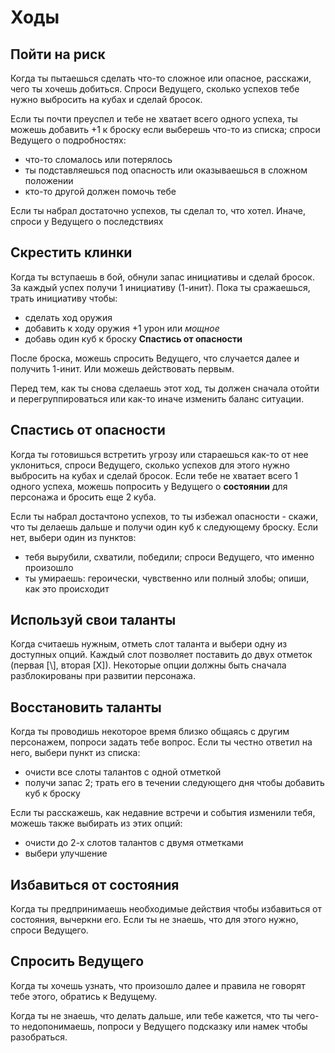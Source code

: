 # Ходы

## Пойти на риск

Когда ты пытаешься сделать что-то сложное или опасное, расскажи, чего ты хочешь добиться. Спроси Ведущего, сколько успехов тебе нужно выбросить на кубах и сделай бросок.

Если ты почти преуспел и тебе не хватает всего одного успеха, ты можешь добавить +1 к броску если выберешь что-то из списка; спроси Ведущего о подробностях:

- что-то сломалось или потерялось
- ты подставляешься под опасность или оказываешься в сложном положении
- кто-то другой должен помочь тебе

Если ты набрал достаточно успехов, ты сделал то, что хотел. Иначе, спроси у Ведущего о последствиях

## Скрестить клинки

Когда ты вступаешь в бой, обнули запас инициативы и сделай бросок. За каждый успех получи 1 инициативу (1-инит). Пока ты сражаешься, трать инициативу чтобы:

- сделать ход оружия
- добавить к ходу оружия +1 урон или _мощное_
- добавь один куб к броску **Спастись от опасности**

После броска, можешь спросить Ведущего, что случается далее и получить 1-инит. Или можешь действовать первым. 

Перед тем, как ты снова сделаешь этот ход, ты должен сначала отойти и перегруппироваться или как-то иначе изменить баланс ситуации.

## Спастись от опасности

Когда ты готовишься встретить угрозу или стараешься как-то от нее уклониться, спроси Ведущего, сколько успехов для этого нужно выбросить на кубах и сделай бросок. Если тебе не хватает всего 1 одного успеха, можешь попросить у Ведущего о **состоянии** для персонажа и бросить еще 2 куба.

Если ты набрал достачтоно успехов, то ты избежал опасности - скажи, что ты делаешь дальше и получи один куб к следующему броску. Если нет, выбери один из пунктов:

- тебя вырубили, схватили, победили; спроси Ведущего, что именно произошло
- ты умираешь: героически, чувственно или полный злобы; опиши, как это происходит

## Используй свои таланты

Когда считаешь нужным, отметь слот таланта и выбери одну из доступных опций. Каждый слот позволяет поставить до двух отметок (первая [\\], вторая [Х]). Некоторые опции должны быть сначала разблокированы при развитии персонажа.

## Восстановить таланты

Когда ты проводишь некоторое время близко общаясь с другим персонажем, попроси задать тебе вопрос. Если ты честно ответил на него, выбери пункт из списка:

- очисти все слоты талантов с одной отметкой
- получи запас 2; трать его в течении следующего дня чтобы добавить куб к броску

Если ты расскажешь, как недавние встречи и события изменили тебя, можешь также выбирать из этих опций:

- очисти до 2-х слотов талантов с двумя отметками
- выбери улучшение

## Избавиться от состояния

Когда ты предпринимаешь необходимые действия чтобы избавиться от состояния, вычеркни его. Если ты не знаешь, что для этого нужно, спроси Ведущего.

## Спросить Ведущего

Когда ты хочешь узнать, что произошло далее и правила не говорят тебе этого, обратись к Ведущему.

Когда ты не знаешь, что делать дальше, или тебе кажется, что ты чего-то недопонимаешь, попроси у Ведущего подсказку или намек чтобы разобраться.
